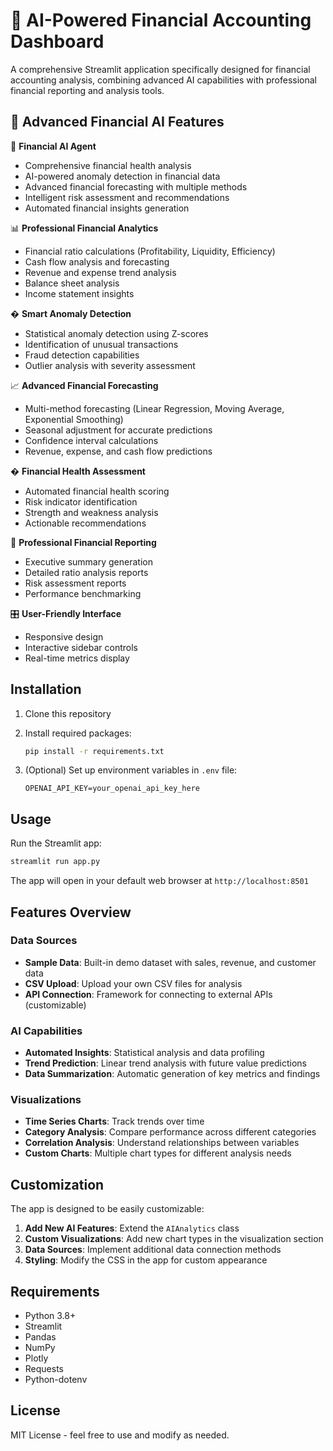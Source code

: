 # 🏦 AI-Powered Financial Accounting Dashboard

A comprehensive Streamlit application specifically designed for financial accounting analysis, combining advanced AI capabilities with professional financial reporting and analysis tools.

## 🚀 Advanced Financial AI Features

🤖 **Financial AI Agent**
- Comprehensive financial health analysis
- AI-powered anomaly detection in financial data
- Advanced financial forecasting with multiple methods
- Intelligent risk assessment and recommendations
- Automated financial insights generation

📊 **Professional Financial Analytics**
- Financial ratio calculations (Profitability, Liquidity, Efficiency)
- Cash flow analysis and forecasting
- Revenue and expense trend analysis
- Balance sheet analysis
- Income statement insights

� **Smart Anomaly Detection**
- Statistical anomaly detection using Z-scores
- Identification of unusual transactions
- Fraud detection capabilities
- Outlier analysis with severity assessment

📈 **Advanced Financial Forecasting**
- Multi-method forecasting (Linear Regression, Moving Average, Exponential Smoothing)
- Seasonal adjustment for accurate predictions
- Confidence interval calculations
- Revenue, expense, and cash flow predictions

� **Financial Health Assessment**
- Automated financial health scoring
- Risk indicator identification
- Strength and weakness analysis
- Actionable recommendations

🎯 **Professional Financial Reporting**
- Executive summary generation
- Detailed ratio analysis reports
- Risk assessment reports
- Performance benchmarking

🎛️ **User-Friendly Interface**
- Responsive design
- Interactive sidebar controls
- Real-time metrics display

## Installation

1. Clone this repository
2. Install required packages:
   ```bash
   pip install -r requirements.txt
   ```

3. (Optional) Set up environment variables in `.env` file:
   ```
   OPENAI_API_KEY=your_openai_api_key_here
   ```

## Usage

Run the Streamlit app:
```bash
streamlit run app.py
```

The app will open in your default web browser at `http://localhost:8501`

## Features Overview

### Data Sources
- **Sample Data**: Built-in demo dataset with sales, revenue, and customer data
- **CSV Upload**: Upload your own CSV files for analysis
- **API Connection**: Framework for connecting to external APIs (customizable)

### AI Capabilities
- **Automated Insights**: Statistical analysis and data profiling
- **Trend Prediction**: Linear trend analysis with future value predictions
- **Data Summarization**: Automatic generation of key metrics and findings

### Visualizations
- **Time Series Charts**: Track trends over time
- **Category Analysis**: Compare performance across different categories
- **Correlation Analysis**: Understand relationships between variables
- **Custom Charts**: Multiple chart types for different analysis needs

## Customization

The app is designed to be easily customizable:

1. **Add New AI Features**: Extend the `AIAnalytics` class
2. **Custom Visualizations**: Add new chart types in the visualization section
3. **Data Sources**: Implement additional data connection methods
4. **Styling**: Modify the CSS in the app for custom appearance

## Requirements

- Python 3.8+
- Streamlit
- Pandas
- NumPy
- Plotly
- Requests
- Python-dotenv

## License

MIT License - feel free to use and modify as needed.
